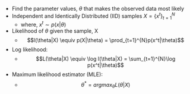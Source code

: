 - Find the parameter values, $\theta$ that makes the observed data most likely
- Independent and Identically Distributed (IID) samples $X = \lbrace x^t \rbrace^N_{t=1}$
	- where, $x^{t}\sim p(x|\theta)$
- Likelihood of $\theta$ given the sample, X
	- $$l(\theta|X) \equiv p(X|\theta) = \prod_{t=1}^{N}p(x^t|\theta)$$
- Log likelihood:
	- $$L(\theta|X) \equiv \log l(\theta|X) = \sum_{t=1}^{N}\log p(x^t|\theta)$$
- Maximum likelihood estimator (MLE):
	- $$\theta^{*}= argmax_{\theta}L(\theta|X)$$


